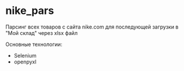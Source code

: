 # nike_pars
Парсинг всех товаров с сайта nike.com для последующей загрузки в "Мой склад" через xlsx файл

Основные технологии:
* Selenium
* openpyxl
